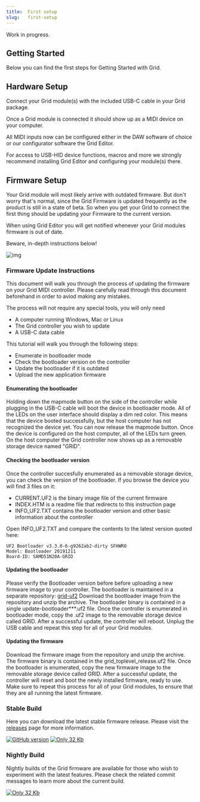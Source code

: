 ```yaml
--- 
title:  First setup
slug:   first-setup
---
```


Work in progress.

## Getting Started

Below you can find the first steps for Getting Started with Grid.

## Hardware Setup

Connect your Grid module(s) with the included USB-C cable in your Grid package.

Once a Grid module is connected it should show up as a MIDI device on your computer.

All MIDI inputs now can be configured either in the DAW software of choice or our configurator software the Grid Editor.

For access to USB-HID device functions, macros and more we strongly recommend installing Grid Editor and configuring your module(s) there.

## Firmware Setup

Your Grid module will most likely arrive with outdated firmware. But don't worry that's normal, since the Grid Firmware is updated frequently as the product is still in a state of beta. So when you get  your Grid to connect the first thing should be updating your Firmware to the current version.

When using Grid Editor you will get notified whenever your Grid modules firmware is out of date.

Beware, in-depth instructions below!

![img](https://intech.studio/assets/image/grid_magnetic_interface_1.jpg)

### Firmware Update Instructions
This document will walk you through the process of updating the firmware on your Grid MIDI controller. Please carefully read through this document beforehand in order to aviod making any mistakes.

 The process will not require any special tools, you will only need
 - A computer running Windows, Mac or Linux
 - The Grid controller you wish to update
 - A USB-C data cable

This tutorial will walk you through the following steps:
 - Enumerate in bootloader mode
 - Check the bootloader version on the controller
 - Update the bootloader if it is outdated
 - Upload the new application firmware

 

#### Enumerating the bootloader

Holding down the mapmode button on the side of the controller while plugging in the USB-C cable will boot the device in bootloader mode. All of the LEDs on the user interface should display a dim red color. This means that the device booted successfully, but the host computer has not recognized the device yet. You can now release the mapmode button. Once the device is configured on the host computer, all of the LEDs turn green. On the host computer the Grid controller now shows up as a removable storage device named "GRID".

#### Checking the bootloader version
Once the controller succesfully enumerated as a removable storage device, you can check the version of the bootloader. If you browse the device you will find 3 files on it:
- CURRENT.UF2 is the binary image file of the current firmware
- INDEX.HTM is a readme file that redirects to this instruction page
- INFO_UF2.TXT contains the bootloader version and other basic information about the controller

Open INFO_UF2.TXT and compare the contents to the latest version quoted here:

```
UF2 Bootloader v3.3.0-6-g9262ab2-dirty SFHWRO
Model: Bootloader 20191211
Board-ID: SAMD51N20A-GRID
```

#### Updating the bootloader
Please verify the Bootloader version before before uploading a new firmware image to your controller. The bootloader is maintained in a separate repository:
[grid-uf2](https://github.com/intechstudio/grid-uf2/releases/tag/v4.3.3-8)
Download the bootloader image from the repository and unzip the archive. The bootloader binary is contained in a single update-bootloader***.uf2 file. Once the controller is enumerated in bootloader mode, copy the .uf2 image to the removable storage device called GRID. After a successful update, the controller will reboot. Unplug the USB cable and repeat this step for all of your Grid modules.

#### Updating the firmware
Download the firmware image from the repository and unzip the archive. The firmware binary is contained in the  grid_toplevel_release.uf2 file. Once the bootloader is enumerated, copy the new firmware image to the removable storage device called GRID. After a successful update, the controller will reset and boot the newly installed firmware, ready to use. Make sure to repeat this process for all of your Grid modules, to ensure that they are all running the latest firmware.

### Stable Build
Here you can download the latest stable firmware release. Please visit the [releases](https://github.com/intechstudio/grid-fw/releases)
page for more information.

[![GitHub version](https://badge.fury.io/gh/intechstudio%2Fgrid-fw.svg)](https://github.com/intechstudio/grid-fw/releases/latest)
[![Only 32 Kb](https://badge-size.herokuapp.com/intechstudio/grid-fw/master/grid_toplevel/grid_toplevel_release.uf2)](https://github.com/intechstudio/grid-fw/tree/master/grid_toplevel/grid_toplevel_release.uf2)

### Nightly Build
Nightly builds of the Grid firmware are available for those who wish to experiment with the latest features.
Please check the related commit messages to learn more about the current build.

[![Only 32 Kb](https://badge-size.herokuapp.com/intechstudio/grid-fw/master/grid_toplevel/grid_toplevel_nightly.uf2)](https://github.com/intechstudio/grid-fw/tree/master/grid_toplevel/grid_toplevel_nightly.uf2)

